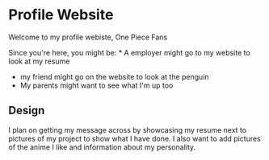 # Profile Website

Welcome to my profile webiste, One Piece Fans
<!-- enter your target audience after the comma above -->

Since you're here, you might be: * A employer might go to my website to look at my resume
* my friend might go on the website to look at the penguin
* My parents might want to see what I'm up too
<!-- make a bulleted list of 3 fictional visitors to your site. Include a few detials about them that could impact how you design for them. For each visitor, assign a task or goal they have for visiting your profile website -->

## Design
I plan on getting my message across by showcasing my resume next to pictures of my project to show what I have done. I also want to add pictures of the anime I like and information about my personality.
